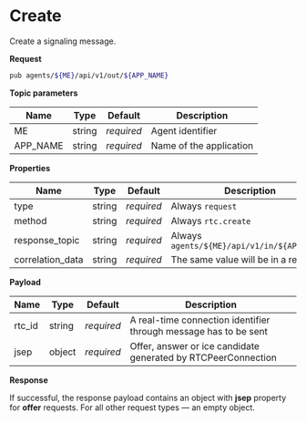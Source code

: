# Create

Create a signaling message.

**Request**

```bash
pub agents/${ME}/api/v1/out/${APP_NAME}
```

**Topic parameters**

Name     | Type   | Default    | Description
-------- | ------ | ---------- | ------------------
ME       | string | _required_ | Agent identifier
APP_NAME | string | _required_ | Name of the application

**Properties**

Name             | Type   | Default    | Description
---------------- | ------ | ---------- | ------------------
type             | string | _required_ | Always `request`
method           | string | _required_ | Always `rtc.create`
response_topic   | string | _required_ | Always `agents/${ME}/api/v1/in/${APP_NAME}`
correlation_data | string | _required_ | The same value will be in a response

**Payload**

Name              | Type   | Default    | Description
----------------- | ------ | ---------- | ------------------
rtc_id            | string | _required_ | A real-time connection identifier through message has to be sent
jsep              | object | _required_ | Offer, answer or ice candidate generated by RTCPeerConnection

**Response**

If successful, the response payload contains an object with **jsep** property for **offer** requests. For all other request types — an empty object.
